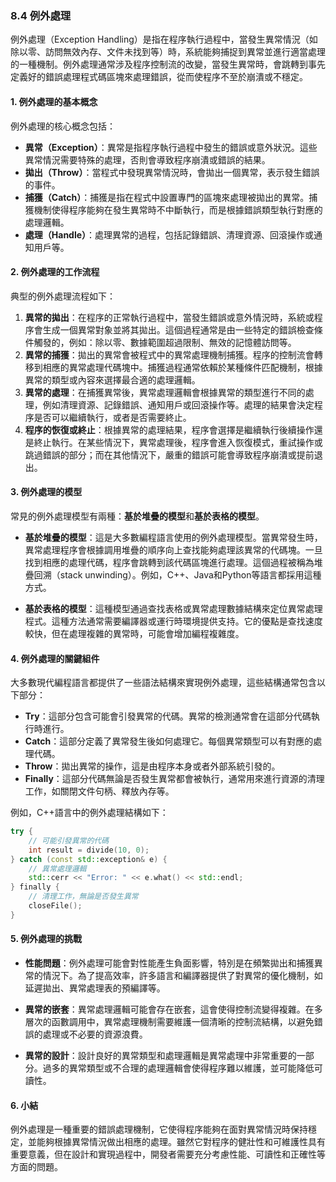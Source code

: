 ### 8.4 例外處理

例外處理（Exception Handling）是指在程序執行過程中，當發生異常情況（如除以零、訪問無效內存、文件未找到等）時，系統能夠捕捉到異常並進行適當處理的一種機制。例外處理通常涉及程序控制流的改變，當發生異常時，會跳轉到事先定義好的錯誤處理程式碼區塊來處理錯誤，從而使程序不至於崩潰或不穩定。

#### 1. 例外處理的基本概念

例外處理的核心概念包括：
- **異常（Exception）**：異常是指程序執行過程中發生的錯誤或意外狀況。這些異常情況需要特殊的處理，否則會導致程序崩潰或錯誤的結果。
- **拋出（Throw）**：當程式中發現異常情況時，會拋出一個異常，表示發生錯誤的事件。
- **捕獲（Catch）**：捕獲是指在程式中設置專門的區塊來處理被拋出的異常。捕獲機制使得程序能夠在發生異常時不中斷執行，而是根據錯誤類型執行對應的處理邏輯。
- **處理（Handle）**：處理異常的過程，包括記錄錯誤、清理資源、回滾操作或通知用戶等。

#### 2. 例外處理的工作流程

典型的例外處理流程如下：
1. **異常的拋出**：在程序的正常執行過程中，當發生錯誤或意外情況時，系統或程序會生成一個異常對象並將其拋出。這個過程通常是由一些特定的錯誤檢查條件觸發的，例如：除以零、數據範圍超過限制、無效的記憶體訪問等。
2. **異常的捕獲**：拋出的異常會被程式中的異常處理機制捕獲。程序的控制流會轉移到相應的異常處理代碼塊中。捕獲過程通常依賴於某種條件匹配機制，根據異常的類型或內容來選擇最合適的處理邏輯。
3. **異常的處理**：在捕獲異常後，異常處理邏輯會根據異常的類型進行不同的處理，例如清理資源、記錄錯誤、通知用戶或回滾操作等。處理的結果會決定程序是否可以繼續執行，或者是否需要終止。
4. **程序的恢復或終止**：根據異常的處理結果，程序會選擇是繼續執行後續操作還是終止執行。在某些情況下，異常處理後，程序會進入恢復模式，重試操作或跳過錯誤的部分；而在其他情況下，嚴重的錯誤可能會導致程序崩潰或提前退出。

#### 3. 例外處理的模型

常見的例外處理模型有兩種：**基於堆疊的模型**和**基於表格的模型**。

- **基於堆疊的模型**：這是大多數編程語言使用的例外處理模型。當異常發生時，異常處理程序會根據調用堆疊的順序向上查找能夠處理該異常的代碼塊。一旦找到相應的處理代碼，程序會跳轉到該代碼區塊進行處理。這個過程被稱為堆疊回溯（stack unwinding）。例如，C++、Java和Python等語言都採用這種方式。
  
- **基於表格的模型**：這種模型通過查找表格或異常處理數據結構來定位異常處理程式。這種方法通常需要編譯器或運行時環境提供支持。它的優點是查找速度較快，但在處理複雜的異常時，可能會增加編程複雜度。

#### 4. 例外處理的關鍵組件

大多數現代編程語言都提供了一些語法結構來實現例外處理，這些結構通常包含以下部分：
- **Try**：這部分包含可能會引發異常的代碼。異常的檢測通常會在這部分代碼執行時進行。
- **Catch**：這部分定義了異常發生後如何處理它。每個異常類型可以有對應的處理代碼。
- **Throw**：拋出異常的操作，這是由程序本身或者外部系統引發的。
- **Finally**：這部分代碼無論是否發生異常都會被執行，通常用來進行資源的清理工作，如關閉文件句柄、釋放內存等。

例如，C++語言中的例外處理結構如下：

```cpp
try {
    // 可能引發異常的代碼
    int result = divide(10, 0);
} catch (const std::exception& e) {
    // 異常處理邏輯
    std::cerr << "Error: " << e.what() << std::endl;
} finally {
    // 清理工作，無論是否發生異常
    closeFile();
}
```

#### 5. 例外處理的挑戰

- **性能問題**：例外處理可能會對性能產生負面影響，特別是在頻繁拋出和捕獲異常的情況下。為了提高效率，許多語言和編譯器提供了對異常的優化機制，如延遲拋出、異常處理表的預編譯等。
  
- **異常的嵌套**：異常處理邏輯可能會存在嵌套，這會使得控制流變得複雜。在多層次的函數調用中，異常處理機制需要維護一個清晰的控制流結構，以避免錯誤的處理或不必要的資源浪費。

- **異常的設計**：設計良好的異常類型和處理邏輯是異常處理中非常重要的一部分。過多的異常類型或不合理的處理邏輯會使得程序難以維護，並可能降低可讀性。

#### 6. 小結

例外處理是一種重要的錯誤處理機制，它使得程序能夠在面對異常情況時保持穩定，並能夠根據異常情況做出相應的處理。雖然它對程序的健壯性和可維護性具有重要意義，但在設計和實現過程中，開發者需要充分考慮性能、可讀性和正確性等方面的問題。